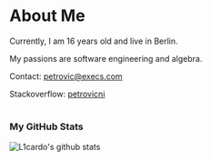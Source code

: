# About Me

Currently, I am 16 years old and live in Berlin.

My passions are software engineering and algebra.

Contact: [petrovic@execs.com](mailto:petrovic@execs.com)

Stackoverflow: [petrovicni](https://stackoverflow.com/users/22807632/petrovicni)

#

### My GitHub Stats

![L1cardo's github stats](https://github-readme-stats.vercel.app/api?username=petrovicni&show_icons=true)

#
